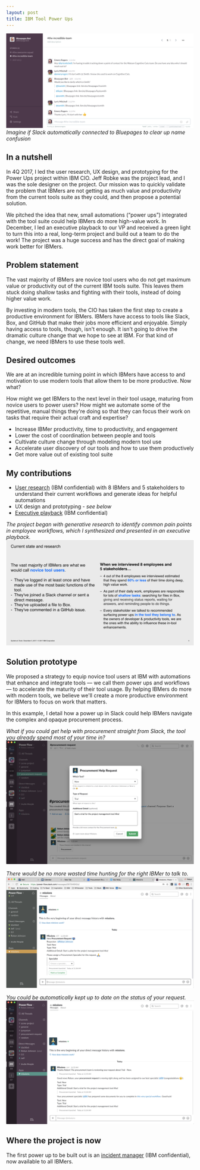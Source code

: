 ```yaml
---
layout: post
title: IBM Tool Power Ups
---
```


![example power up](/images/power-ups/slack-and-bluepages.png)
_Imagine if Slack automatically connected to Bluepages to clear up name confusion_

## In a nutshell
In 4Q 2017, I led the user research, UX design, and prototyping for the Power Ups project within IBM CIO. Jeff Robke was the project lead, and I was the sole designer on the project. Our mission was to quickly validate the problem that IBMers are not getting as much value and productivity from the current tools suite as they could, and then propose a potential solution. 

We pitched the idea that new, small automations (“power ups”) integrated with the tool suite could help IBMers do more high-value work. In December, I led an executive playback to our VP and received a green light to turn this into a real, long-term project and build out a team to do the work! The project was a huge success and has the direct goal of making work better for IBMers.

## Problem statement
The vast majority of IBMers are novice tool users who do not get maximum value or productivity out of the current IBM tools suite. This leaves them stuck doing shallow tasks and fighting with their tools, instead of doing higher value work. 

By investing in modern tools, the CIO has taken the first step to create a productive environment for IBMers. IBMers have access to tools like Slack, Box, and GitHub that make their jobs more efficient and enjoyable. Simply having access to tools, though, isn't enough. It isn't going to drive the dramatic culture change that we hope to see at IBM. For that kind of change, we need IBMers to use these tools well.

## Desired outcomes
We are at an incredible turning point in which IBMers have access to and motivation to use modern tools that allow them to be more productive. Now what?

How might we get IBMers to the next level in their tool usage, maturing from novice users to power users? How might we automate some of the repetitive, manual things they're doing so that they can focus their work on tasks that require their actual craft and expertise?

- Increase IBMer productivity, time to productivity, and engagement
- Lower the cost of coordination between people and tools
- Cultivate culture change through modeling modern tool use
- Accelerate user discovery of our tools and how to use them productively 
- Get more value out of existing tool suite

## My contributions
- [User research](https://ibm.box.com/s/bwqwof40q84x42i5kuq1qd135bfq9t2b) (IBM confidential) with 8 IBMers and 5 stakeholders to understand their current workflows and generate ideas for helpful automations
- UX design and prototyping - _see below_
- [Executive playback](https://ibm.box.com/s/zy8wu0gtgf10kcz7xadr5yz5s79jdb9y) (IBM confidential)

_The project began with generative research to identify common pain points in employee workflows, which I synthesized and presented in an executive playback._
![power ups research summary](/images/power-ups/power-ups-research.png)

## Solution prototype
We proposed a strategy to equip novice tool users at IBM with automations that enhance and integrate tools –– we call them power ups and workflows –– to accelerate the maturity of their tool usage. By helping IBMers do more with modern tools, we believe we'll create a more productive environment for IBMers to focus on work that matters.

In this example, I detail how a power up in Slack could help IBMers navigate the complex and opaque procurement process.

_What if you could get help with procurement straight from Slack, the tool you already spend most of your time in?_
![procurement power up](/images/power-ups/procurement-1.png)

_There would be no more wasted time hunting for the right IBMer to talk to._
![procurement power up](/images/power-ups/procurement-2.png)

_You could be automatically kept up to date on the status of your request._
![procurement power up](/images/power-ups/procurement-3.png)

## Where the project is now
The first power up to be built out is an [incident manager](https://pages.github.ibm.com/power-ups/incident-manager-pages/) (IBM confidential), now available to all IBMers.
